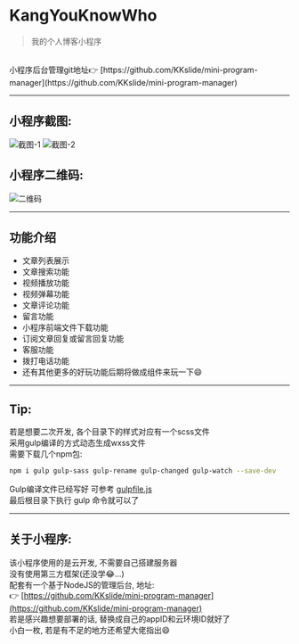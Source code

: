 # KangYouKnowWho
>   我的个人博客小程序

<br>
小程序后台管理git地址👉 [https://github.com/KKslide/mini-program-manager](https://github.com/KKslide/mini-program-manager)
<br>

---

## 小程序截图: 
![截图-1](https://6b61-kangyouknowwho-8ge6apb585a940c6-1304576484.tcb.qcloud.la/README_img/%E5%B0%8F%E7%A8%8B%E5%BA%8F%E6%88%AA%E5%9B%BE-1.jpg?sign=6b3bd2c7e1ebd89602cdfa1b27076dee&t=1613790677)
![截图-2](https://6b61-kangyouknowwho-8ge6apb585a940c6-1304576484.tcb.qcloud.la/README_img/%E5%B0%8F%E7%A8%8B%E5%BA%8F%E6%88%AA%E5%9B%BE-2.jpg?sign=92152dc5b95d60a2b05af1129154898e&t=1613790765)

## 小程序二维码:
![二维码](https://6b61-kangyouknowwho-8ge6apb585a940c6-1304576484.tcb.qcloud.la/README_img/%E5%B0%8F%E7%A8%8B%E5%BA%8F%E4%BA%8C%E7%BB%B4%E7%A0%81.jpg?sign=6e79c3f915801e4213ae4ef068be4a11&t=1613790754)

---
## 功能介绍
 - 文章列表展示
 - 文章搜索功能
 - 视频播放功能
 - 视频弹幕功能
 - 文章评论功能
 - 留言功能
 - 小程序前端文件下载功能
 - 订阅文章回复或留言回复功能
 - 客服功能
 - 拨打电话功能
 - 还有其他更多的好玩功能后期将做成组件来玩一下😄

--- 

## Tip: 
若是想要二次开发, 各个目录下的样式对应有一个scss文件 <br>
采用gulp编译的方式动态生成wxss文件 <br>
需要下载几个npm包: <br>
```bash
npm i gulp gulp-sass gulp-rename gulp-changed gulp-watch --save-dev
```
Gulp编译文件已经写好 可参考 [gulpfile.js](https://github.com/KKslide/mini-program-cloud/blob/master/gulpfile.js) <br>
最后根目录下执行 gulp 命令就可以了

---

## 关于小程序:
该小程序使用的是云开发, 不需要自己搭建服务器 <br>
没有使用第三方框架(还没学😂...) <br>
配套有一个基于NodeJS的管理后台, 地址: <br>
👉 [https://github.com/KKslide/mini-program-manager](https://github.com/KKslide/mini-program-manager) <br>
若是感兴趣想要部署的话, 替换成自己的appID和云环境ID就好了 <br>
小白一枚, 若是有不足的地方还希望大佬指出😄
